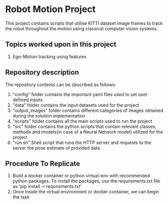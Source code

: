 # Robot Motion Project
This project contains scripts that utilise KITTI dataset image frames to track the robot throughout the motion using classical computer vision systems.

## Topics worked upon in this project
1. Ego-Motion tracking using features


## Repository description
The repository contents can be described as follows:
1. "config" folder contains the important yaml files used to set user defined inputs
2. "data" folder contains the input datasets used for the project
3. "output_images" folder contains different categories of images obtained during the solution implementation
4. "scripts" folder contains all the main scripts used to run the project
5. "src" folder contains the python scripts that contain relevant classes, methods and models(in case of a Neural Network model) utilized for the project
6. "run.sh" Shell script that runs the HTTP server and requests to the server the pose estimate of provided data


## Procedure To Replicate

1. Build a docker container or python virtual-env with recommended python packages. To install the packages, use the requirements.txt file as
'pip install -r requirements.txt'
2. Once inside the virtual environment or docker container, we can begin the task

